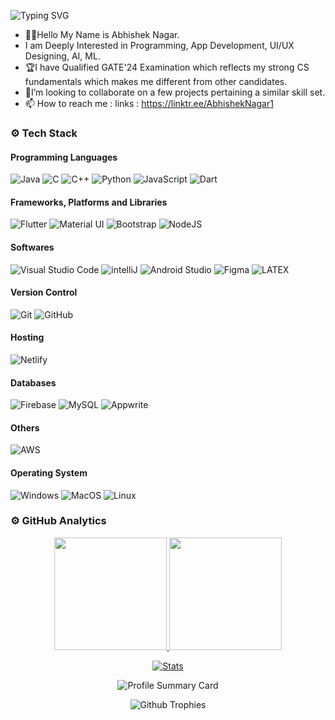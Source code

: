 ![Typing SVG](https://readme-typing-svg.herokuapp.com?color=ffffff&size=24&width=500&lines=🧑🏻‍💻Software_Engineer;🎙Singer;💻Video_Editor;✒️Graphic_Designer)

 - 👋🏻Hello My Name is Abhishek Nagar.
 - I am Deeply Interested in Programming, App Development, UI/UX Designing, AI, ML.
 - 🏆I have Qualified GATE'24 Examination which reflects my strong CS fundamentals which makes me different from other candidates.
 - 🌱I’m looking to collaborate on a few projects pertaining a similar skill set.
 - 📫 How to reach me : links : https://linktr.ee/AbhishekNagar1

### ⚙️ Tech Stack
#### Programming Languages
![Java](https://skillicons.dev/icons?i=java)
![C](https://skillicons.dev/icons?i=c)
![C++](https://skillicons.dev/icons?i=cpp)
![Python](https://skillicons.dev/icons?i=python)
![JavaScript](https://skillicons.dev/icons?i=js)
![Dart](https://skillicons.dev/icons?i=dart)

#### Frameworks, Platforms and Libraries
![Flutter](https://skillicons.dev/icons?i=flutter)
![Material UI](https://skillicons.dev/icons?i=materialui)
![Bootstrap](https://skillicons.dev/icons?i=bootstrap)
![NodeJS](https://skillicons.dev/icons?i=nodejs)

#### Softwares
![Visual Studio Code](https://skillicons.dev/icons?i=vscode)
![intelliJ](https://skillicons.dev/icons?i=idea)
![Android Studio](https://skillicons.dev/icons?i=androidstudio)
![Figma](https://skillicons.dev/icons?i=figma)
![LATEX](https://skillicons.dev/icons?i=latex)


#### Version Control
![Git](https://skillicons.dev/icons?i=git)
![GitHub](https://skillicons.dev/icons?i=github)

#### Hosting
![Netlify](https://skillicons.dev/icons?i=netlify)

#### Databases
![Firebase](https://skillicons.dev/icons?i=firebase)
![MySQL](https://skillicons.dev/icons?i=mysql)
![Appwrite](https://skillicons.dev/icons?i=appwrite)

#### Others
![AWS](https://skillicons.dev/icons?i=aws)

#### Operating System
![Windows](https://skillicons.dev/icons?i=windows)
![MacOS](https://skillicons.dev/icons?i=apple)
![Linux](https://skillicons.dev/icons?i=linux)


### ⚙️ GitHub Analytics
<p align="center">
  <a href="https://github.com/AbhishekNagar1">
    <img height="180em" src="https://github-readme-stats-eight-theta.vercel.app/api?username=AbhishekNagar1&show_icons=true&theme=algolia&include_all_commits=true&count_private=true"/>
    <img height="180em" src="https://github-readme-stats-eight-theta.vercel.app/api/top-langs/?username=AbhishekNagar1&layout=compact&langs_count=8&theme=algolia"/>
  </a>
</p>

<p align="center">
  <a href="https://github.com/AbhishekNagar1">
    <img src="https://github-stats-alpha.vercel.app/api/?username=AbhishekNagar1&cc=333333&tc=ffffff&ic=4B8BDA" alt="Stats"/>
  </a>
</p>

<p align="center">
    <img src="https://github-profile-summary-cards.vercel.app/api/cards/profile-details?username=AbhishekNagar1&theme=algolia" alt="Profile Summary Card"/>
</p>

<p align="center">
    <img src="https://github-profile-trophy.vercel.app/?username=AbhishekNagar1&theme=tokyonight" alt="Github Trophies"/>
</p>
